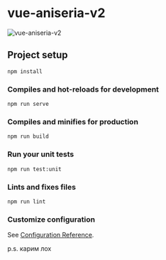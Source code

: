 # vue-aniseria-v2
![vue-aniseria-v2](https://nyaa.shikimori.one/system/users/x160/840865.png?1612543037)

## Project setup
```
npm install
```

### Compiles and hot-reloads for development
```
npm run serve
```

### Compiles and minifies for production
```
npm run build
```

### Run your unit tests
```
npm run test:unit
```

### Lints and fixes files
```
npm run lint
```

### Customize configuration
See [Configuration Reference](https://cli.vuejs.org/config/).

p.s. карим лох

